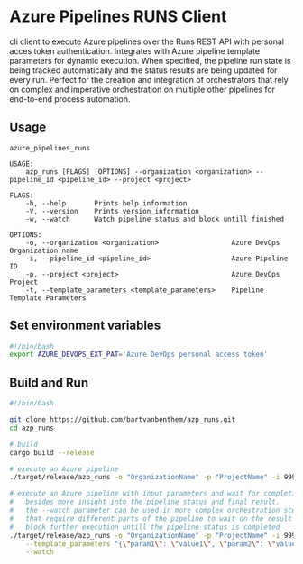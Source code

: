 # Azure Pipelines RUNS Client
cli client to execute Azure pipelines over the Runs REST API with personal acces token authentication. Integrates with Azure pipeline template parameters for dynamic execution. When specified, the pipeline run state is being tracked automatically and the status results are being updated for every run. Perfect for the creation and integration of orchestrators that rely on complex and imperative orchestration on multiple other pipelines for end-to-end process automation.

## Usage
```text
azure_pipelines_runs 

USAGE:
    azp_runs [FLAGS] [OPTIONS] --organization <organization> --pipeline_id <pipeline_id> --project <project>

FLAGS:
    -h, --help       Prints help information
    -V, --version    Prints version information
    -w, --watch      Watch pipeline status and block untill finished

OPTIONS:
    -o, --organization <organization>                  Azure DevOps Organization name
    -i, --pipeline_id <pipeline_id>                    Azure Pipeline ID
    -p, --project <project>                            Azure DevOps Project
    -t, --template_parameters <template_parameters>    Pipeline Template Parameters
```

## Set environment variables
```bash
#!/bin/bash
export AZURE_DEVOPS_EXT_PAT='Azure DevOps personal access token'
```

## Build and Run
```bash
#!/bin/bash

git clone https://github.com/bartvanbenthem/azp_runs.git
cd azp_runs

# build
cargo build --release

# execute an Azure pipeline
./target/release/azp_runs -o "OrganizationName" -p "ProjectName" -i 999

# execute an Azure pipeline with input parameters and wait for completion:
#   besides more insight into the pipeline status and final result.
#   the --watch parameter can be used in more complex orchestration scenarios,
#   that require different parts of the pipeline to wait on the result and
#   block further execution untill the pipeline status is completed
./target/release/azp_runs -o "OrganizationName" -p "ProjectName" -i 999 \
    --template_parameters "{\"param1\": \"value1\", \"param2\": \"value2\"}" \
    --watch

```